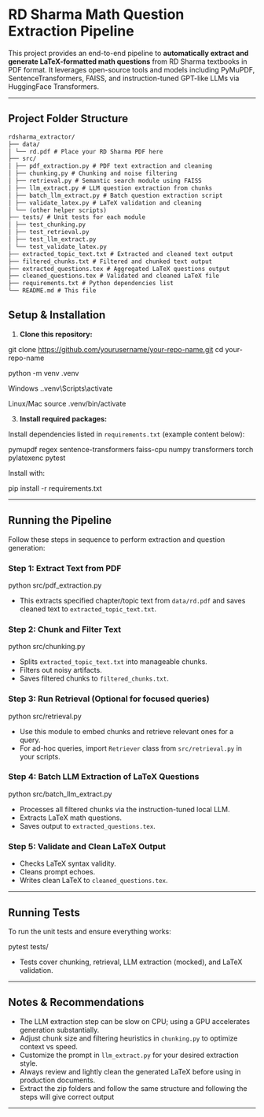 # RD Sharma Math Question Extraction Pipeline

This project provides an end-to-end pipeline to **automatically extract and generate LaTeX-formatted math questions** from RD Sharma textbooks in PDF format. It leverages open-source tools and models including PyMuPDF, SentenceTransformers, FAISS, and instruction-tuned GPT-like LLMs via HuggingFace Transformers.

---

## Project Folder Structure
```markdown
rdsharma_extractor/
├── data/
│ └── rd.pdf # Place your RD Sharma PDF here
├── src/
│ ├── pdf_extraction.py # PDF text extraction and cleaning
│ ├── chunking.py # Chunking and noise filtering
│ ├── retrieval.py # Semantic search module using FAISS
│ ├── llm_extract.py # LLM question extraction from chunks
│ ├── batch_llm_extract.py # Batch question extraction script
│ ├── validate_latex.py # LaTeX validation and cleaning
│ └── (other helper scripts)
├── tests/ # Unit tests for each module
│ ├── test_chunking.py
│ ├── test_retrieval.py
│ ├── test_llm_extract.py
│ └── test_validate_latex.py
├── extracted_topic_text.txt # Extracted and cleaned text output
├── filtered_chunks.txt # Filtered and chunked text output
├── extracted_questions.tex # Aggregated LaTeX questions output
├── cleaned_questions.tex # Validated and cleaned LaTeX file
├── requirements.txt # Python dependencies list
└── README.md # This file

```


## Setup & Installation

1. **Clone this repository:**

git clone https://github.com/yourusername/your-repo-name.git
cd your-repo-name

python -m venv .venv

Windows
..venv\Scripts\activate

Linux/Mac
source .venv/bin/activate


3. **Install required packages:**

Install dependencies listed in `requirements.txt` (example content below):

pymupdf
regex
sentence-transformers
faiss-cpu
numpy
transformers
torch
pylatexenc
pytest

Install with:

pip install -r requirements.txt


---

## Running the Pipeline

Follow these steps in sequence to perform extraction and question generation:

### Step 1: Extract Text from PDF

python src/pdf_extraction.py

- This extracts specified chapter/topic text from `data/rd.pdf` and saves cleaned text to `extracted_topic_text.txt`.

### Step 2: Chunk and Filter Text

python src/chunking.py

- Splits `extracted_topic_text.txt` into manageable chunks.
- Filters out noisy artifacts.
- Saves filtered chunks to `filtered_chunks.txt`.

### Step 3: Run Retrieval (Optional for focused queries)

python src/retrieval.py

- Use this module to embed chunks and retrieve relevant ones for a query.
- For ad-hoc queries, import `Retriever` class from `src/retrieval.py` in your scripts.

### Step 4: Batch LLM Extraction of LaTeX Questions

python src/batch_llm_extract.py

- Processes all filtered chunks via the instruction-tuned local LLM.
- Extracts LaTeX math questions.
- Saves output to `extracted_questions.tex`.

### Step 5: Validate and Clean LaTeX Output


- Checks LaTeX syntax validity.
- Cleans prompt echoes.
- Writes clean LaTeX to `cleaned_questions.tex`.

---

## Running Tests

To run the unit tests and ensure everything works:

pytest tests/

- Tests cover chunking, retrieval, LLM extraction (mocked), and LaTeX validation.

---

## Notes & Recommendations

- The LLM extraction step can be slow on CPU; using a GPU accelerates generation substantially.
- Adjust chunk size and filtering heuristics in `chunking.py` to optimize context vs speed.
- Customize the prompt in `llm_extract.py` for your desired extraction style.
- Always review and lightly clean the generated LaTeX before using in production documents.
- Extract the zip folders and follow the same structure and following the steps will give correct output

---


